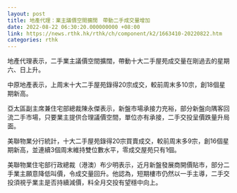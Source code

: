 ```yaml
---
layout: post
title: 地產代理：業主議價空間擴闊　帶動二手成交量增加
date: 2022-08-22 06:30:20.000000000 +08:00
link: https://news.rthk.hk/rthk/ch/component/k2/1663410-20220822.htm
categories: rthk
---
```


地產代理表示，二手業主議價空間擴闊，帶動十大二手屋苑成交量在剛過去的星期六、日上升。

中原地產表示，上周末十大二手屋苑錄得20宗成交，較前周末多10宗，創18個星期新高。

亞太區副主席兼住宅部總裁陳永傑表示，新盤市場承接力充裕，部分新盤向隅客回流二手市場，只要業主提供合理議價空間，單位亦有承接，二手交投呈價跌量升局面。

美聯物業分行統計，十大二手屋苑錄得20宗買賣成交，較前周末多9宗，創16個星期新高，並連續3個周末維持雙位數水平，零成交屋苑只有1個。

美聯物業住宅部行政總裁（港澳）布少明表示，近月新盤發展商開價貼市，部分二手業主願意降低叫價，令成交量回升。他認為，短期樓市仍然以一手主導，二手交投須視乎業主是否持續減價，料全月交投有望穩中向上。
